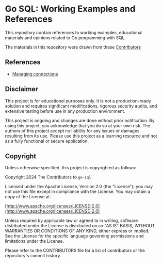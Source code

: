 # Go SQL: Working Examples and References

This repository contain references to working examples, educational materials and opinions related to Go programming with SQL.

The materials in this repository were drawn from these [Contributors](https://github.com/paulwizviz/learn-elastic/blob/main/CONTRIBUTORS)

## References

* [Managing connections](https://go.dev/doc/database/manage-connections)

## Disclaimer

This project is for educational purposes only. It is not a production-ready solution and requires significant modifications, rigorous security audits, and extensive testing before use in any production environment.

This project is ongoing and changes are done without prior notification. By using this project, you acknowledge that you do so at your own risk. The authors of this project accept no liability for any issues or damages resulting from its use. Please use this project as a learning resource and not as a fully functional or secure application.

## Copyright

Unless otherwise specified, this project is copyrighted as follows:

Copyright 2024 The Contributors to `go-sql`

Licensed under the Apache License, Version 2.0 (the "License"); you may not use this file except in compliance with the License. You may obtain a copy of the License at:

[http://www.apache.org/licenses/LICENSE-2.0](http://www.apache.org/licenses/LICENSE-2.0)

Unless required by applicable law or agreed to in writing, software distributed under the License is distributed on an "AS IS" BASIS, WITHOUT WARRANTIES OR CONDITIONS OF ANY KIND, either express or implied. See the License for the specific language governing permissions and limitations under the License.

Please refer to the CONTRIBUTORS file for a list of contributors or the repository's commit history.

